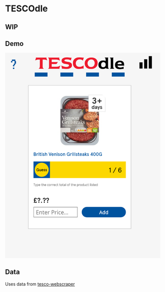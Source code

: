 # TESCOdle

## WIP

## Demo

![tescodle](figures/tescodle_demo.png)

## Data

Uses data from [tesco-webscraper](https://github.com/wdoyle123/tesco-webscraper.git)
